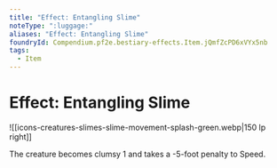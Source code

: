 ```yaml
---
title: "Effect: Entangling Slime"
noteType: ":luggage:"
aliases: "Effect: Entangling Slime"
foundryId: Compendium.pf2e.bestiary-effects.Item.jQmfZcPD6xVYx5nb
tags:
  - Item
---
```


# Effect: Entangling Slime
![[icons-creatures-slimes-slime-movement-splash-green.webp|150 lp right]]

The creature becomes clumsy 1 and takes a -5-foot penalty to Speed.
